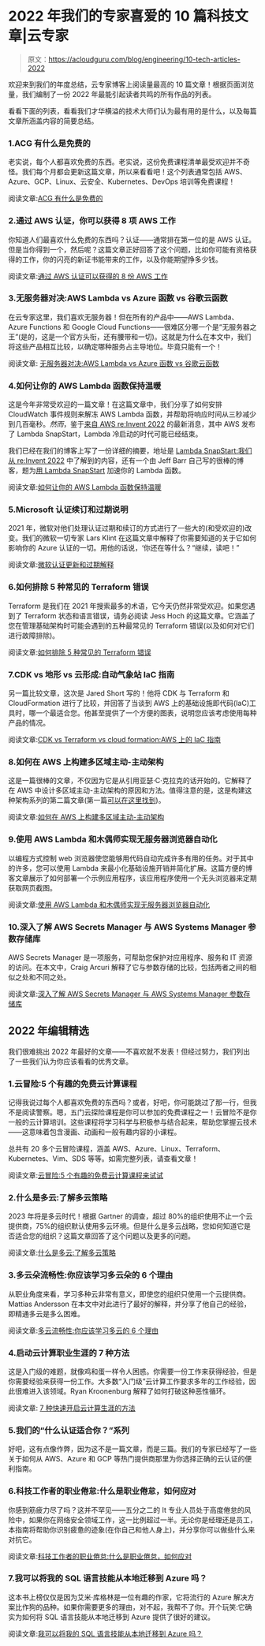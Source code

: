 # 2022 年我们的专家喜爱的 10 篇科技文章|云专家

> 原文：<https://acloudguru.com/blog/engineering/10-tech-articles-2022>

欢迎来到我们的年度总结，云专家博客上阅读量最高的 10 篇文章！根据页面浏览量，我们编制了一份 2022 年最能引起读者共鸣的所有作品的列表。

看看下面的列表，看看我们才华横溢的技术大师们认为最有用的是什么，以及每篇文章所涵盖内容的简要总结。

### 1.ACG 有什么是免费的

老实说，每个人都喜欢免费的东西。老实说，这份免费课程清单最受欢迎并不奇怪。我们每个月都会更新这篇文章，所以来看看吧！这个列表通常包括 AWS、Azure、GCP、Linux、云安全、Kubernetes、DevOps 培训等免费课程！

阅读文章:[ACG 有什么是免费的](https://acloudguru.com/blog/news/whats-free-at-acg)

### 2.通过 AWS 认证，你可以获得 8 项 AWS 工作

你知道人们最喜欢什么免费的东西吗？认证——通常排在第一位的是 AWS 认证。但是当你得到一个，然后呢？这篇文章正好回答了这个问题，比如你可能有资格获得的工作，你的闪亮的新证书能带来的工作，以及你能期望挣多少钱。

阅读文章:[通过 AWS 认证可以获得的 8 份 AWS 工作](https://acloudguru.com/blog/engineering/8-aws-jobs-you-can-get-with-an-aws-certification)

### 3.无服务器对决:AWS Lambda vs Azure 函数 vs 谷歌云函数

在云专家这里，我们喜欢无服务器！但在所有的产品中——AWS Lambda、Azure Functions 和 Google Cloud Functions——很难区分哪一个是“无服务器之王”(是的，这是一个官方头衔，还有腰带和一切)。这就是为什么在本文中，我们将这些产品相互比较，以确定哪种服务占主导地位。毕竟只能有一个！

阅读文章: [无服务器对决:AWS Lambda vs Azure 函数 vs 谷歌云函数](https://acloudguru.com/blog/engineering/serverless-showdown-aws-lambda-vs-azure-functions-vs-google-cloud-functions)

### 4.如何让你的 AWS Lambda 函数保持温暖

这是今年非常受欢迎的一篇文章！在这篇文章中，我们分享了如何安排 CloudWatch 事件规则来解冻 AWS Lambda 函数，并帮助将响应时间从三秒减少到几百毫秒。*然而*，鉴于[来自 AWS re:Invent 2022](https://acloudguru.com/blog/engineering/aws-reinvent-2022-biggest-announcements) 的最新消息，其中 AWS 发布了 Lambda SnapStart，Lambda 冷启动的时代可能已经结束。

我们已经在我们的博客上写了一份详细的摘要，地址是 [Lambda SnapStart:我们从 re:Invent 2022](https://acloudguru.com/blog/business/lambda-snapstart-reinvent-2022) 中了解到的内容，还有一个由 Jeff Barr 自己写的很棒的博客，题为[用 Lambda SnapStart](https://aws.amazon.com/blogs/aws/new-accelerate-your-lambda-functions-with-lambda-snapstart/) 加速你的 Lambda 函数。

阅读文章:[如何让你的 AWS Lambda 函数保持温暖](https://acloudguru.com/blog/engineering/how-to-keep-your-lambda-functions-warm)

### 5.Microsoft 认证续订和过期说明

2021 年，微软对他们处理认证过期和续订的方式进行了一些大的(和受欢迎的)改变。我们的微软一切专家 Lars Klint 在这篇文章中解释了你需要知道的关于它如何影响你的 Azure 认证的一切。用他的话说，‘你还在等什么？“继续，读吧！”

阅读文章:[微软认证更新和过期解释](https://acloudguru.com/blog/engineering/microsoft-rolls-out-big-certification-renewal-expiration-changes-for-2021)

### 6.如何排除 5 种常见的 Terraform 错误

Terraform 是我们在 2021 年搜索最多的术语，它今天仍然非常受欢迎。如果您遇到了 Terraform 状态和语言错误，请务必阅读 Jess Hoch 的这篇文章。它涵盖了您在管理基础架构时可能会遇到的五种最常见的 Terraform 错误(以及如何对它们进行故障排除)。

阅读文章:[如何排除 5 种常见的 Terraform 错误](https://acloudguru.com/blog/engineering/how-to-troubleshoot-5-common-terraform-errors)

### 7.CDK vs 地形 vs 云形成:自动气象站 IaC 指南

另一篇比较文章，这次是 Jared Short 写的！他将 CDK 与 Terraform 和 CloudFormation 进行了比较，并回答了当谈到 AWS 上的基础设施即代码(IaC)工具时，哪一个最适合您。他甚至提供了一个方便的图表，说明您应该考虑使用每种产品的情况。

阅读文章:[CDK vs Terraform vs cloud formation:AWS 上的 IaC 指南](https://acloudguru.com/blog/engineering/cloudformation-terraform-or-cdk-guide-to-iac-on-aws)

### 8.如何在 AWS 上构建多区域主动-主动架构

这是一篇很棒的文章，不仅因为它是从引用亚瑟·C·克拉克的话开始的。它解释了在 AWS 中设计多区域主动-主动架构的原因和方法。值得注意的是，这是构建这种架构系列的第二篇文章(第一篇[可以在这里找到](https://acloudguru.com/blog/engineering/the-quest-for-availability?))。

阅读文章:[如何在 AWS 上构建多区域主动-主动架构](https://acloudguru.com/blog/engineering/why-and-how-do-we-build-a-multi-region-active-active-architecture)

### 9.使用 AWS Lambda 和木偶师实现无服务器浏览器自动化

以编程方式控制 web 浏览器使您能够用代码自动完成许多有用的任务。对于其中的许多，您可以使用 Lambda 来最小化基础设施开销并简化扩展。这篇方便的博客文章展示了如何部署一个示例应用程序，该应用程序使用一个无头浏览器来定期获取网页截图。

阅读文章:[使用 AWS Lambda 和木偶师实现无服务器浏览器自动化](https://acloudguru.com/blog/engineering/serverless-browser-automation-with-aws-lambda-and-puppeteer)

### 10.深入了解 AWS Secrets Manager 与 AWS Systems Manager 参数存储库

AWS Secrets Manager 是一项服务，可帮助您保护对应用程序、服务和 IT 资源的访问。在本文中，Craig Arcuri 解释了它与参数存储的比较，包括两者之间的相似之处和不同之处。

阅读文章:[深入了解 AWS Secrets Manager 与 AWS Systems Manager 参数存储库](https://acloudguru.com/blog/engineering/an-inside-look-at-aws-secrets-manager-vs-parameter-store)

## 2022 年编辑精选

我们很难挑出 2022 年最好的文章——不喜欢就不发表！但经过努力，我们列出了一些我们认为你应该看看的优秀文章。

### 1.云冒险:5 个有趣的免费云计算课程

记得我说过每个人都喜欢免费的东西吗？或者，好吧，你可能跳过了那一行，但我不是阅读警察。嗯，五门云探险课程是你可以参加的免费课程之一！云冒险不是你一般的云计算培训。这些课程将学习科学与积极参与结合起来，帮助您掌握云技术——这意味着包含漫画、动画和一般有趣内容的小课程。

总共有 20 多个云冒险课程，涵盖 AWS、Azure、Linux、Terraform、Kubernetes、Vim、SDS 等等。如需完整列表，请查看文章！

阅读文章:[云冒险:5 个有趣的免费云计算课程来试试](https://acloudguru.com/blog/engineering/fun-free-cloud-adventures-courses)

### 2.什么是多云:了解多云策略

2023 年将是多云时代！根据 Gartner 的调查，超过 80%的组织使用不止一个云提供商，75%的组织默认使用多云环境。但是什么是多云战略，您如何知道它是否适合您的组织？这篇文章回答了这个问题以及更多的问题。

阅读文章:[什么是多云:了解多云策略](https://acloudguru.com/blog/business/what-is-multicloud)

### 3.多云朵流畅性:你应该学习多云朵的 6 个理由

从职业角度来看，学习多种云非常有意义，即使您的组织只使用一个云提供商。Mattias Andersson 在本文中对此进行了最好的解释，并分享了他自己的经验，即精通多云是多么困难。

阅读文章:[多云流畅性:你应该学习多云的 6 个理由](https://acloudguru.com/blog/engineering/why-learn-multiple-cloud-platforms)

### 4.启动云计算职业生涯的 7 种方法

这是入门级的难题，就像鸡和蛋一样令人困惑。你需要一份工作来获得经验，但是你需要经验来获得一份工作。大多数“入门级”云计算工作要求多年的工作经验，因此很难进入该领域。Ryan Kroonenburg 解释了如何打破这种恶性循环。

阅读文章: [7 种快速开启云计算生涯的方法](https://acloudguru.com/blog/engineering/jump-start-your-cloud-career)

### 5.我们的“什么认证适合你？”系列

好吧，这有点像作弊，因为这不是一篇文章，而是三篇。我们的专家已经写了一些关于如何从 AWS、Azure 和 GCP 等热门提供商那里为你选择正确的云认证的便利指南。

### 6.科技工作者的职业倦怠:什么是职业倦怠，如何应对

你感到筋疲力尽了吗？这并不罕见——五分之二的 It 专业人员处于高度倦怠的风险中，如果你在网络安全领域工作，这一比例超过一半。无论你是经理还是员工，本指南将帮助你识别疲惫的迹象(在你自己和他人身上)，并分享你可以做些什么来对抗它。

阅读文章:[科技工作者的职业倦怠:什么是职业倦怠，如何应对](https://acloudguru.com/blog/engineering/tech-it-worker-burnout)

### 7.我可以将我的 SQL 语言技能从本地迁移到 Azure 吗？

这本书上榜仅仅是因为艾米·库格林是一位有趣的作家，它将流行的 Azure 解决方案比作狗的品种。如果你需要更多的理由，对不起，我帮不了你。开个玩笑:它确实为如何将 SQL 语言技能从本地迁移到 Azure 提供了很好的建议。

阅读文章:[我可以将我的 SQL 语言技能从本地迁移到 Azure 吗？](https://acloudguru.com/blog/engineering/can-i-shift-my-sql-language-skills-from-on-prem-to-azure)